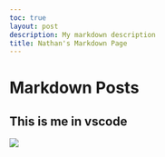 ```yaml
---
toc: true
layout: post
description: My markdown description
title: Nathan's Markdown Page
---
```

# Markdown Posts


## This is me in vscode

![]({{site.baseurl}}/images/nathan_vscode.png)